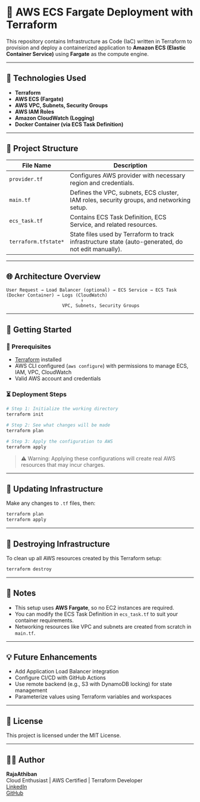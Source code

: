 # 🚀 AWS ECS Fargate Deployment with Terraform

This repository contains Infrastructure as Code (IaC) written in Terraform to provision and deploy a containerized application to **Amazon ECS (Elastic Container Service)** using **Fargate** as the compute engine.

---

## 🧰 Technologies Used

- **Terraform**
- **AWS ECS (Fargate)**
- **AWS VPC, Subnets, Security Groups**
- **AWS IAM Roles**
- **Amazon CloudWatch (Logging)**
- **Docker Container (via ECS Task Definition)**

---

## 📁 Project Structure

| File Name                       | Description |
|--------------------------------|-------------|
| `provider.tf`                  | Configures AWS provider with necessary region and credentials. |
| `main.tf`                      | Defines the VPC, subnets, ECS cluster, IAM roles, security groups, and networking setup. |
| `ecs_task.tf`                  | Contains ECS Task Definition, ECS Service, and related resources. |
| `terraform.tfstate*`           | State files used by Terraform to track infrastructure state (auto-generated, do not edit manually). |

---

## 🌐 Architecture Overview

```
User Request → Load Balancer (optional) → ECS Service → ECS Task (Docker Container) → Logs (CloudWatch)
                            ↑
                     VPC, Subnets, Security Groups
```

---

## 🚀 Getting Started

### 🔧 Prerequisites

- [Terraform](https://developer.hashicorp.com/terraform/downloads) installed
- AWS CLI configured (`aws configure`) with permissions to manage ECS, IAM, VPC, CloudWatch
- Valid AWS account and credentials

### ⏳ Deployment Steps

```bash
# Step 1: Initialize the working directory
terraform init

# Step 2: See what changes will be made
terraform plan

# Step 3: Apply the configuration to AWS
terraform apply
```

> ⚠️ Warning: Applying these configurations will create real AWS resources that may incur charges.

---

## 🔄 Updating Infrastructure

Make any changes to `.tf` files, then:

```bash
terraform plan
terraform apply
```

---

## 🧼 Destroying Infrastructure

To clean up all AWS resources created by this Terraform setup:

```bash
terraform destroy
```

---

## 📌 Notes

- This setup uses **AWS Fargate**, so no EC2 instances are required.
- You can modify the ECS Task Definition in `ecs_task.tf` to suit your container requirements.
- Networking resources like VPC and subnets are created from scratch in `main.tf`.

---

## 💡 Future Enhancements

- Add Application Load Balancer integration
- Configure CI/CD with GitHub Actions
- Use remote backend (e.g., S3 with DynamoDB locking) for state management
- Parameterize values using Terraform variables and workspaces

---

## 📜 License

This project is licensed under the MIT License.

---

## 🙋‍♂️ Author

**RajaAthiban**  
Cloud Enthusiast | AWS Certified | Terraform Developer  
[LinkedIn](https://www.linkedin.com/in/rajaathiban-v/)  
[GitHub](https://github.com/Rajaathiban)
